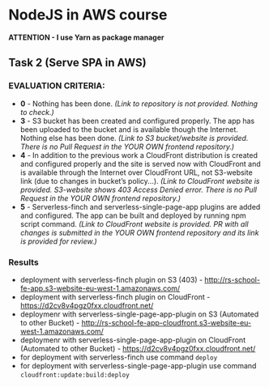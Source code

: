 # NodeJS in AWS course
**ATTENTION - I use Yarn as package manager**

## Task 2 (Serve SPA in AWS)
### EVALUATION CRITERIA:

- **0** - Nothing has been done. 
_(Link to repository is not provided. Nothing to check.)_
- **3** - S3 bucket has been created and configured properly. The app has been uploaded to the bucket and is available though the Internet. Nothing else has been done.
_(Link to S3 bucket/website is provided. There is no Pull Request in the YOUR OWN frontend repository.)_
- **4** - In addition to the previous work a CloudFront distribution is created and configured properly and the site is served now with CloudFront and is available through the Internet over CloudFront URL, not S3-website link (due to changes in bucket’s policy...). 
_(Link to CloudFront website is provided. S3-website shows 403 Access Denied error. There is no Pull Request in the YOUR OWN frontend repository.)_
- **5** - Serverless-finch and serverless-single-page-app plugins are added and configured. The app can be built and deployed by running npm script command. 
_(Link to CloudFront website is provided. PR with all changes is submitted in the YOUR OWN frontend repository and its link is provided for review.)_

### Results
- deployment with serverless-finch plugin on S3 (403) - http://rs-school-fe-app.s3-website-eu-west-1.amazonaws.com/
- deployment with serverless-finch plugin on CloudFront - https://d2cv8v4pgz0fxx.cloudfront.net/
- deploymenr with serverless-single-page-app-plugin on S3 (Automated to other Bucket) - http://rs-school-fe-app-cloudfront.s3-website-eu-west-1.amazonaws.com/
- deploymenr with serverless-single-page-app-plugin on CloudFront (Automated to other Bucket) - https://d2cv8v4pgz0fxx.cloudfront.net/
- for deployment with serverless-finch use command `deploy`
- for deployment with serverless-single-page-app-plugin use command `cloudfront:update:build:deploy`
